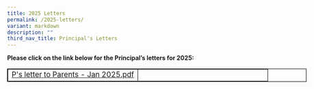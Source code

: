 ```yaml
---
title: 2025 Letters
permalink: /2025-letters/
variant: markdown
description: ""
third_nav_title: Principal's Letters
---
```

<p><strong>Please click on the link below for the Principal’s letters for 2025:</strong>
</p>
<table style="width: 700px; font-size: 17px; border: 1px solid black; table-layout: fixed;">
  <tbody>
		 <tr><td style="width: 50%; border: 1px solid black;">
        <a href="https://drive.google.com/file/d/13HYI8RF6XFVDYD3JIWYpDIaUs2T56vSx/view?usp=sharing">P's letter to Parents - Jan 2025.pdf</a>
      </td>
			<td style="width: 50%; border: 1px solid black;">  <a href="https://drive.google.com/file/d/1UrpOkzX7Ih9ArCutK2oaRbYHz6mdxeY6/view?usp=drive_link"></a>
      </td>
		    </tr>

  </tbody></table>